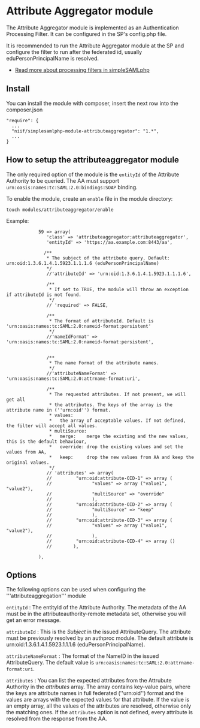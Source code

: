 Attribute Aggregator module
==============

The Attribute Aggregator module is implemented as an Authentication Processing Filter. 
It can be configured in the SP's config.php file.

It is recommended to run the Attribute Aggregator module at the SP and configure the
filter to run after the federated id, usually eduPersonPrincipalName is resolved.

  * [Read more about processing filters in simpleSAMLphp](simplesamlphp-authproc)

Install
-------------------------------

You can install the module with composer, insert the next row into the composer.json

    "require": {
      ...
      "niif/simplesamlphp-module-attributeaggregator": "1.*",
      ...
    }

How to setup the attributeaggregator module
-------------------------------

The only required option of the module is the `entityId` of the Attribute Authority to 
be queried. The AA must support `urn:oasis:names:tc:SAML:2.0:bindings:SOAP` binding.


To enable the module, create an `enable` file in the
module directory:

    touch modules/attributeaggregator/enable

Example:

                59 => array(
                   'class' => 'attributeaggregator:attributeaggregator',
                   'entityId' => 'https://aa.example.com:8443/aa',

                  /**
                   * The subject of the attribute query. Default: urn:oid:1.3.6.1.4.1.5923.1.1.1.6 (eduPersonPrincipalName)
                   */
                   //'attributeId' => 'urn:oid:1.3.6.1.4.1.5923.1.1.1.6',

                   /** 
                    * If set to TRUE, the module will throw an exception if attributeId is not found.
                    */
                   // 'required' => FALSE,

                   /** 
                    * The format of attributeId. Default is 'urn:oasis:names:tc:SAML:2.0:nameid-format:persistent'
                    */
                   //'nameIdFormat' => 'urn:oasis:names:tc:SAML:2.0:nameid-format:persistent',


                   /**
                    * The name Format of the attribute names.
                    */
                   //'attributeNameFormat' => 'urn:oasis:names:tc:SAML:2.0:attrname-format:uri',

                   /**
                    * The requested attributes. If not present, we will get all
                    * the attributes. The keys of the array is the attribute name in (''urn:oid'') format.
                    * values:
                    *   the array of acceptable values. If not defined, the filter will accept all values.
                    * multiSource:
                    *   merge:    merge the existing and the new values, this is the default behaviour,
                    *   override: drop the existing values and set the values from AA,
                    *   keep:     drop the new values from AA and keep the original values.
                    */
                   // 'attributes' => array(
                   //         "urn:oid:attribute-OID-1" => array (
                   //               "values" => array ("value1", "value2"),
                   //               "multiSource" => "override"
                   //               ),
                   //         "urn:oid:attribute-OID-2" => array (
                   //               "multiSource" => "keep"
                   //               ),
                   //         "urn:oid:attribute-OID-3" => array (
                   //               "values" => array ("value1", "value2"),
                   //               ),
                   //         "urn:oid:attribute-OID-4" => array ()
                   //        ),

                ),


Options
-------

The following options can be used when configuring the '''attributeaggregation''' module

`entityId`
:   The entityId of the Attribute Authority. The metadata of the AA must be in the
    attributeauthority-remote metadata set, otherwise you will get an error message.

`attributeId`
:   This is the *Subject* in the issued AttributeQuery. The attribute must be previously 
resolved by an authproc module. The default attribute is urn:oid:1.3.6.1.4.1.5923.1.1.1.6 
(eduPersonPrincipalName).

`attributeNameFormat`
:   The format of the NameID in the issued AttributeQuery. The default value is 
`urn:oasis:names:tc:SAML:2.0:attrname-format:uri`.

`attributes`
:   You can list the expected attributes from the Attrubute Authority in the *attributes* 
array. The array contains key-value pairs, where the keys are attribute names in full 
federated (''urn:oid'') format and the values are arrays with the expected values for 
that attribute. If the value is an empty array, all the values of the attributes are 
resolved, otherwise only the matching ones. If the `attributes` option is not defined, 
every attribute is resolved from the response from the AA.
